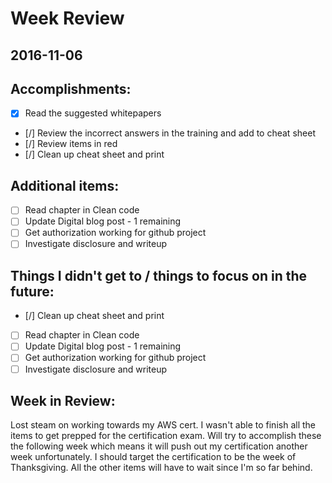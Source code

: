 # Week Review
##  2016-11-06

## Accomplishments:
- [x] Read the suggested whitepapers
- [/] Review the incorrect answers in the training and add to cheat sheet
- [/] Review items in red
- [/] Clean up cheat sheet and print

## Additional items:
- [ ] Read chapter in Clean code
- [ ] Update Digital blog post - 1 remaining
- [ ] Get authorization working for github project
- [ ] Investigate disclosure and writeup

## Things I didn't get to / things to focus on in the future:
- [/] Clean up cheat sheet and print
- [ ] Read chapter in Clean code
- [ ] Update Digital blog post - 1 remaining
- [ ] Get authorization working for github project
- [ ] Investigate disclosure and writeup

## Week in Review:
Lost steam on working towards my AWS cert. I wasn't able to finish all the items to get prepped for the certification exam. Will try to accomplish these the following week which means it will push out my certification another week unfortunately. I should target the certification to be the week of Thanksgiving. All the other items will have to wait since I'm so far behind.
